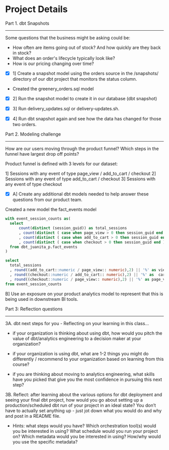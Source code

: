 Project Details
==============

Part 1. dbt Snapshots

---------------

Some questions that the business might be asking could be:

* How often are items going out of stock? And how quickly are they back in stock?
* What does an order's lifecycle typically look like?
* How is our pricing changing over time?

- [x] 1] Create a snapshot model using the orders source in the /snapshots/ directory of our dbt project that monitors the status column. 
- Created the greenery_orders.sql model

- [x] 2] Run the snapshot model to create it in our database (dbt snapshot)
- [x] 3] Run delivery_updates.sql or delivery-updates.sh.
- [x] 4] Run dbt snapshot again and see how the data has changed for those two orders.



Part 2. Modeling challenge

---------------

How are our users moving through the product funnel?
Which steps in the funnel have largest drop off points?

Product funnel is defined with 3 levels for our dataset:

1] Sessions with any event of type page_view / add_to_cart / checkout
2] Sessions with any event of type add_to_cart / checkout
3] Sessions with any event of type checkout
- [x] A] Create any additional dbt models needed to help answer these questions from our product team.

Created a new model the fact_events model

```sql
with event_session_counts as(
  select
      count(distinct (session_guid)) as total_sessions 
      , count(distinct ( case when page_view > 0 then session_guid end )) as page_view 
      , count(distinct ( case when add_to_cart > 0 then session_guid end )) as add_to_cart
      , count(distinct ( case when checkout > 0 then session_guid end )) as checkout
  from dbt_juanita_p.fact_events
)

select
  total_sessions 
  , round((add_to_cart::numeric / page_view:: numeric),2) || '%' as view_cart_flow  
  , round((checkout::numeric / add_to_cart:: numeric),2) || '%' as  cart_checkout_flow 
  , round((checkout::numeric / page_view:: numeric),2) || '%' as page_view_checkout_flow
from event_session_counts
```

B] Use an exposure on your product analytics model to represent that this is being used in downstream BI tools. 


Part 3: Reflection questions

---------------

3A. dbt next steps for you - Reflecting on your learning in this class...

* if your organization is thinking about using dbt, how would you pitch the value of dbt/analytics engineering to a decision maker at your organization?

* if your organization is using dbt, what are 1-2 things you might do differently / recommend to your organization based on learning from this course?

* if you are thinking about moving to analytics engineering, what skills have you picked that give you the most confidence in pursuing this next step?


3B. Reflect: after learning about the various options for dbt deployment and seeing your final dbt project,
 how would you go about setting up a production/scheduled dbt run of your project in an ideal state? 
 You don’t have to actually set anything up - just jot down what you would do and why and post in a README file.

* Hints: what steps would you have? Which orchestration tool(s) would you be interested in using? 
What schedule would you run your project on? 
Which metadata would you be interested in using? 
How/why would you use the specific metadata? 